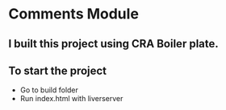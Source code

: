 
# Comments Module

## I built this project using CRA Boiler plate.

## To start the project

  - Go to build folder
  - Run index.html with liverserver
